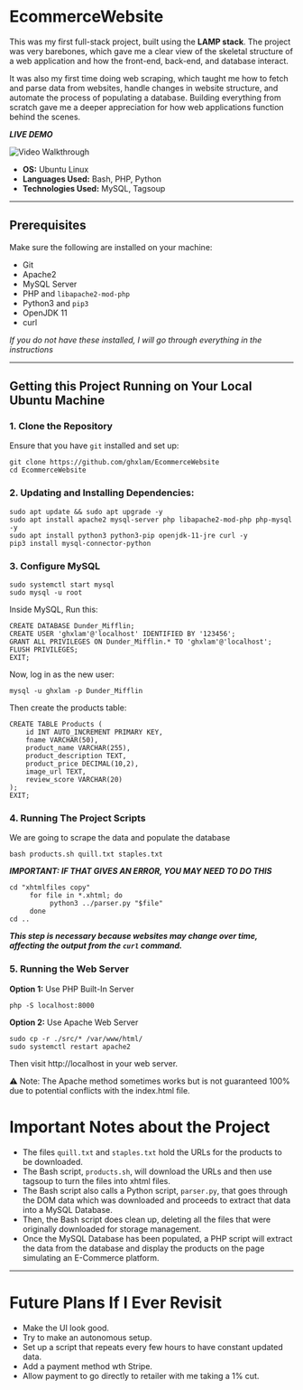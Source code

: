 # EcommerceWebsite

This was my first full-stack project, built using the **LAMP stack**. The project was very barebones, which gave me a clear view of the skeletal structure of a web application and how the front-end, back-end, and database interact. 

It was also my first time doing web scraping, which taught me how to fetch and parse data from websites, handle changes in website structure, and automate the process of populating a database. Building everything from scratch gave me a deeper appreciation for how web applications function behind the scenes.

***LIVE DEMO***

<img src='https://i.imgur.com/ZXzjOqt.gif' title='Video Walkthrough' width='' alt='Video Walkthrough' />


- **OS:** Ubuntu Linux  
- **Languages Used:** Bash, PHP, Python  
- **Technologies Used:** MySQL, Tagsoup  

---

## Prerequisites

Make sure the following are installed on your machine:

- Git
- Apache2
- MySQL Server
- PHP and `libapache2-mod-php`
- Python3 and `pip3`
- OpenJDK 11
- curl

*If you do not have these installed, I will go through everything in the instructions*

---

## Getting this Project Running on Your Local Ubuntu Machine

### 1. Clone the Repository
Ensure that you have `git` installed and set up:

```
git clone https://github.com/ghxlam/EcommerceWebsite
cd EcommerceWebsite
```
### 2. Updating and Installing Dependencies:
```
sudo apt update && sudo apt upgrade -y
sudo apt install apache2 mysql-server php libapache2-mod-php php-mysql -y
sudo apt install python3 python3-pip openjdk-11-jre curl -y
pip3 install mysql-connector-python
```
### 3. Configure MySQL
```
sudo systemctl start mysql
sudo mysql -u root
```
Inside MySQL, Run this:      
```
CREATE DATABASE Dunder_Mifflin;
CREATE USER 'ghxlam'@'localhost' IDENTIFIED BY '123456';
GRANT ALL PRIVILEGES ON Dunder_Mifflin.* TO 'ghxlam'@'localhost';
FLUSH PRIVILEGES;
EXIT;
```
Now, log in as the new user:
```
mysql -u ghxlam -p Dunder_Mifflin
```
Then create the products table:
```
CREATE TABLE Products (
    id INT AUTO_INCREMENT PRIMARY KEY,
    fname VARCHAR(50),
    product_name VARCHAR(255),
    product_description TEXT,
    product_price DECIMAL(10,2),
    image_url TEXT,
    review_score VARCHAR(20)
);
EXIT;
```

### 4. Running The Project Scripts
We are going to scrape the data and populate the database
```
bash products.sh quill.txt staples.txt
```
***IMPORTANT: IF THAT GIVES AN ERROR, YOU MAY NEED TO DO THIS***
```
cd "xhtmlfiles copy"
     for file in *.xhtml; do
          python3 ../parser.py "$file"
     done
cd ..
```
***This step is necessary because websites may change over time, affecting the output from the `curl` command.***

### 5. Running the Web Server
**Option 1:** Use PHP Built-In Server
```
php -S localhost:8000
```
**Option 2:** Use Apache Web Server
```
sudo cp -r ./src/* /var/www/html/
sudo systemctl restart apache2
```
Then visit http://localhost in your web server.

⚠️ Note: The Apache method sometimes works but is not guaranteed 100% due to potential conflicts with the index.html file.


# Important Notes about the Project
- The files `quill.txt` and `staples.txt` hold the URLs for the products to be downloaded.
- The Bash script, `products.sh`, will download the URLs and then use tagsoup to turn the files into xhtml files.
- The Bash script also calls a Python script, `parser.py`, that goes through the DOM data which was downloaded and proceeds to extract that data into a MySQL Database.
- Then, the Bash script does clean up, deleting all the files that were originally downloaded for storage management.
- Once the MySQL Database has been populated, a PHP script will extract the data from the database and display the products on the page simulating an E-Commerce platform.

---

# Future Plans If I Ever Revisit
- Make the UI look good.
- Try to make an autonomous setup.
- Set up a script that repeats every few hours to have constant updated data.
- Add a payment method wth Stripe.
- Allow payment to go directly to retailer with me taking a 1% cut.
